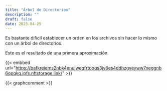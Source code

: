 ```yaml
---
title: "Árbol de Directorios"
description: ""
draft: false
date: 2023-04-25
---
```


Es bastante difícil establecer un orden en los archivos sin hacer lo mismo con un árbol de directorios.

Este es el resultado de una primera aproximación.


{{< embbed url="https://bafkreiems2nbk4enujweqfrtobqs3jv6es4ddhzgveyww7neggnb6opqkq.ipfs.nftstorage.link/" >}}

{{< graphcomment >}}
